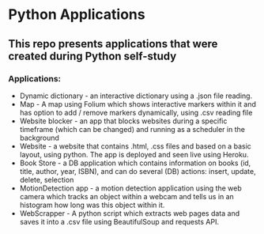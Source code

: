 # Python Applications

## This repo presents applications that were created during Python self-study

### Applications:
* Dynamic dictionary - an interactive dictionary using a .json file reading.
* Map - A map using Folium which shows interactive markers within it and has option to add / remove markers dynamically, using .csv reading file
* Website blocker - an app that blocks websites during a specific timeframe (which can be changed) and running as a scheduler in the background
* Website - a website that contains .html, .css files and based on a basic layout, using python. The app is deployed and seen live using Heroku.
* Book Store - a DB application which contains information on books (id, title, author, year, ISBN), and can do several (DB) actions: insert, update, delete, selection
* MotionDetection app - a motion detection application using the web camera which tracks an object within a webcam and tells us in an histogram how long was this object within it. 
* WebScrapper - A python script which extracts web pages data and saves it into a .csv file using BeautifulSoup and requests API.
